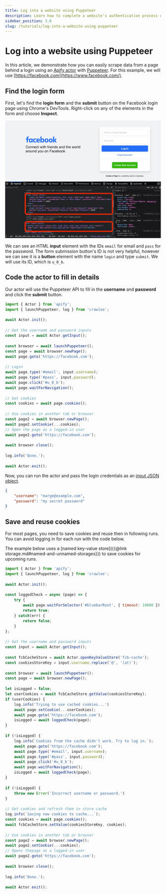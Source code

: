 ```yaml
---
title: Log into a website using Puppeteer
description: Learn how to complete a website's authentication process using headless Chrome and Puppeteer. Automate the filling in of log in details and passwords.
sidebar_position: 3.6
slug: /tutorials/log-into-a-website-using-puppeteer
---
```


# Log into a website using Puppeteer

In this article, we demonstrate how you can easily scrape data from a page behind a login using an [Apify actor](../../academy/getting_started/actors.md) with [Puppeteer](https://pptr.dev/). For this example, we will use [https://facebook.com](https://www.facebook.com/).

## [](#find-the-login-form) Find the login form

First, let's find the **login form** and the **submit** button on the Facebook login page using Chrome's DevTools. Right-click on any of the elements in the form and choose **Inspect**.

![Inspect Facebook login with DevTools](./images/facebook-login.webp)

We can see an HTML **input** element with the IDs `email` for email and `pass` for the password. The form submission button's ID is not very helpful, however we can see it is a **button** element with the name `login` and type `submit`. We will use its ID, which is `u_0_b`.

## [](#code-the-actor-to-fill-in-details) Code the actor to fill in details

Our actor will use the Puppeteer API to fill in the **username** and **password** and click the **submit** button.

```js
import { Actor } from 'apify';
import { launchPuppeteer, log } from 'crawlee';

await Actor.init();

// Get the username and password inputs
const input = await Actor.getInput();

const browser = await launchPuppeteer();
const page = await browser.newPage();
await page.goto('https://facebook.com');

// Login
await page.type('#email', input.username);
await page.type('#pass', input.password);
await page.click('#u_0_b');
await page.waitForNavigation();

// Get cookies
const cookies = await page.cookies();

// Use cookies in another tab or browser
const page2 = await browser.newPage();
await page2.setCookie(...cookies);
// Open the page as a logged-in user
await page2.goto('https://facebook.com');

await browser.close();

log.info('Done.');

await Actor.exit();
```

Now, you can run the actor and pass the login credentials as an [input JSON object](https://sdk.apify.com/docs/examples/accept-user-input#docsNav).

```json
{
    "username": "marge@example.com",
    "password": "my secret password"
}
```

## [](#save-and-reuse-cookies) Save and reuse cookies

For most pages, you need to save cookies and reuse then in following runs. You can avoid logging in for each run with the code below.

The example below uses a [named key-value store]({{@link storage.md#named-and-unnamed-storages}}) to save cookies for upcoming runs.

```js
import { Actor } from 'apify';
import { launchPuppeteer, log } from 'crawlee';

await Actor.init();

const loggedCheck = async (page) => {
    try {
        await page.waitForSelector('#bluebarRoot', { timeout: 10000 });
        return true;
    } catch(err) {
        return false;
    }
};

// Get the username and password inputs
const input = await Actor.getInput();

const fcbCacheStore = await Actor.openKeyValueStore('fcb-cache');
const cookiesStoreKey = input.username.replace('@', '(at)');

const browser = await launchPuppeteer();
const page = await browser.newPage();

let isLogged = false;
let userCookies = await fcbCacheStore.getValue(cookiesStoreKey);
if (userCookies) {
    log.info('Trying to use cached cookies...')
    await page.setCookie(...userCookies);
    await page.goto('https://facebook.com');
    isLogged = await loggedCheck(page);
}

if (!isLogged) {
    log.info(`Cookies from the cache didn't work. Try to log in.`);
    await page.goto('https://facebook.com');
    await page.type('#email', input.username);
    await page.type('#pass', input.password);
    await page.click('#u_0_b');
    await page.waitForNavigation();
    isLogged = await loggedCheck(page);
}

if (!isLogged) {
    throw new Error('Incorrect username or password.')
}

// Get cookies and refresh them in store cache
log.info(`Saving new cookies to cache...`);
const cookies = await page.cookies();
await fcbCacheStore.setValue(cookiesStoreKey, cookies);

// Use cookies in another tab or browser
const page2 = await browser.newPage();
await page2.setCookie(...cookies);
// Opens thepage as a logged-in user
await page2.goto('https://facebook.com');

await browser.close();

log.info('Done.');

await Actor.exit();
```
